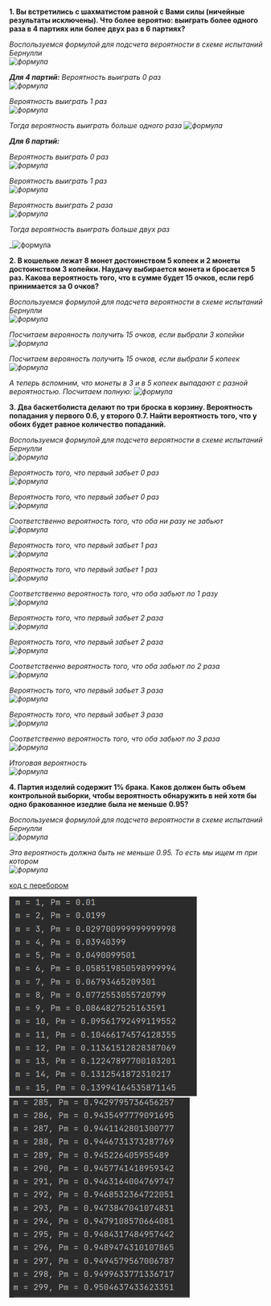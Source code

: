 **1. Вы встретились с шахматистом равной с Вами силы (ничейные
результаты исключены). Что более вероятно: выиграть более одного раза
в 4 партиях или более двух раз в 6 партиях?**  
  
_Воспользуемся формулой для подсчета вероятности в схеме испытаний Бернулли_  
_![формула](https://latex.codecogs.com/svg.image?\inline&space;&space;P_m^k=C_m^k\ast&space;p^k\ast&space;q^{m-k})_

_**Для 4 партий:**_
_Вероятность выиграть 0 раз_  
_![формула](https://latex.codecogs.com/svg.image?\inline&space;&space;P_{4}^{0}=C_{4}^{0}\ast&space;{\frac{1}{2}}^0\ast&space;{\frac{1}{2}}^{4-0}=1\ast&space;1\ast&space;\frac{1}{16}=\frac{1}{16}=0,0625)_
  
  
  
_Вероятность выиграть 1 раз_  
_![формула](https://latex.codecogs.com/svg.image?\inline&space;&space;P_{4}^{1}=C_{4}^{1}\ast&space;{\frac{1}{2}}^1\ast&space;{\frac{1}{2}}^{4-1}=4\ast&space;\frac{1}{2}\ast&space;\frac{1}{8}=0,25)_
  
_Тогда вероятность выиграть больше одного раза_
_![формула](https://latex.codecogs.com/svg.image?\inline&space;&space;1-P_4^1-P_4^0=1-0,25-0,0625=0,6875)_  
  

_**Для 6 партий:**_  
  
  
_Вероятность выиграть 0 раз_  
_![формула](https://latex.codecogs.com/svg.image?\inline&space;&space;P_{6}^{0}=C_{6}^{0}\ast&space;{\frac{1}{2}}^0\ast&space;{\frac{1}{2}}^{6-0}=1\ast&space;1\ast&space;\frac{1}{64}=\frac{1}{64}=0,015625)_
  

_Вероятность выиграть 1 раз_  
_![формула](https://latex.codecogs.com/svg.image?\inline&space;&space;P_6^1=C_6^1\ast&space;{\frac{1}{2}}^1\ast&space;{\frac{1}{2}}^{6-1}=6\ast&space;\frac{1}{2}\ast&space;\frac{1}{32}=0,09375)_
   
  
_Вероятность выиграть 2 раза_  
_![формула](https://latex.codecogs.com/svg.image?\inline&space;&space;P_6^2=C_6^2\ast&space;{\frac{1}{2}}^2\ast&space;{\frac{1}{2}}^{6-2}=15\ast&space;\frac{1}{4}\ast&space;\frac{1}{16}=0,234375)_
  

_Тогда вероятность выиграть больше двух раз_

_![формула](https://latex.codecogs.com/svg.image?\inline&space;&space;1-P_6^1-P_6^2-P_6^0=1-0,09375-0,234375-0,015625=0,65625)

  
**2. В кошельке лежат 8 монет достоинством 5 копеек и 2 монеты
достоинством 3 копейки. Наудачу выбирается монета и бросается 5 раз.
Какова вероятность того, что в сумме будет 15 очков, если герб
принимается за 0 очков?**  
  
_Воспользуемся формулой для подсчета вероятности в схеме испытаний Бернулли_  
_![формула](https://latex.codecogs.com/svg.image?\inline&space;&space;P_m^k=C_m^k\ast&space;p^k\ast&space;q^{m-k})_  

_Посчитаем верояность получить 15 очков, если выбрали 3 копейки_  
_![формула](https://latex.codecogs.com/svg.image?\inline&space;&space;P_5^5=C_5^5\ast&space;\frac{1}{2}^5\ast&space;\frac{1}{2}^{5-5}=1\ast&space;\frac{1}{32}\ast&space;1=\frac{1}{32}=0,03125)_
  
  
_Посчитаем верояность получить 15 очков, если выбрали 5 копеек_  
_![формула](https://latex.codecogs.com/svg.image?\inline&space;&space;P_5^3=C_5^3\ast&space;\frac{1}{2}^3\ast&space;\frac{1}{2}^{5-3}=10\ast&space;\frac{1}{8}\ast&space;\frac{1}{4}=\frac{10}{32}=0,3125)_
    

_А теперь вспомним, что монеты в 3 и в 5 копеек выпадают с разной вероятностью. Посчитаем полную:_
_![формула](https://latex.codecogs.com/svg.image?\inline&space;&space;P_{full}=P_{3}\ast&space;P_{5}^{5}+P_{5}\ast&space;P^3_5=\frac{2}{10}\ast&space;\frac{1}{32}+\frac{8}{10}\ast&space;\frac{10}{32}=0,25625)_


  
  
**3. Два баскетболиста делают по три броска в корзину. Вероятность
попадания у первого 0.6, у второго 0.7. Найти вероятность того, что у
обоих будет равное количество попаданий.**  
  
_Воспользуемся формулой для подсчета вероятности в схеме испытаний Бернулли_  
_![формула](https://latex.codecogs.com/svg.image?\inline&space;&space;P_m^k=C_m^k\ast&space;p^k\ast&space;q^{m-k})_  
  
_Вероятность того, что первый забьет 0 раз_  
_![формула](https://latex.codecogs.com/svg.image?\inline&space;&space;P_{first3}^0=C_3^0\ast&space;0,6^0\ast&space;0,4^{3-0}=1*1*0,064=0,064)_
  
_Вероятность того, что первый забьет 0 раз_  
_![формула](https://latex.codecogs.com/svg.image?\inline&space;&space;P_{second3}^0=C_3^0\ast&space;0,7^0\ast&space;0,3^{3-0}=1*1*0,027=0,027)_ 
  
  
_Соответственно вероятность того, что оба ни разу не забьют_  
_![формула](https://latex.codecogs.com/svg.image?\inline&space;&space;P_{both0shot}=P_{first3}^0\ast&space;P_{second3}^0=0,064\ast&space;0,027=0,001728)_
  

_Вероятность того, что первый забьет 1 раз_  
_![формула](https://latex.codecogs.com/svg.image?\inline&space;&space;P_{first3}^1=C_3^1\ast&space;0,6^1\ast&space;0,4^{3-1}=3*0,6*0,16=0,288)_
  
_Вероятность того, что первый забьет 1 раз_  
_![формула](https://latex.codecogs.com/svg.image?\inline&space;&space;P_{second3}^1=C_3^1\ast&space;0,7^1\ast&space;0,3^{3-1}=3*0,7*0,09=0,189)_
  
_Соответственно вероятность того, что оба забьют по 1 разу_  
_![формула](https://latex.codecogs.com/svg.image?\inline&space;&space;P_{both1shot}=P_{first3}^1\ast&space;P_{second3}^1=0,288\ast&space;0,189=0,054432)_  
  
  

_Вероятность того, что первый забьет 2 раза_  
_![формула](https://latex.codecogs.com/svg.image?\inline&space;&space;P_{first3}^2=C_3^2\ast&space;0,6^2\ast&space;0,4^{3-2}=3*0,36*0,4=0,432)_
  
_Вероятность того, что первый забьет 2 раза_  
_![формула](https://latex.codecogs.com/svg.image?\inline&space;&space;P_{second3}^2=C_3^2\ast&space;0,7^2\ast&space;0,3^{3-2}=3*0,49*0,3=0,441)_
  
_Соответственно вероятность того, что оба забьют по 2 раза_  
_![формула](https://latex.codecogs.com/svg.image?\inline&space;&space;P_{both2shot}=P_{first3}^2\ast&space;P_{second3}^2=0,432\ast&space;0,441=0,190512)_  
  


_Вероятность того, что первый забьет 3 раза_  
_![формула](https://latex.codecogs.com/svg.image?\inline&space;&space;P_{first3}^3=C_3^3\ast&space;0,6^3\ast&space;0,4^{3-3}=1*0,216*1=0,216)_
  
_Вероятность того, что первый забьет 3 раза_  
_![формула](https://latex.codecogs.com/svg.image?\inline&space;&space;P_{second3}^3=C_3^3\ast&space;0,7^3\ast&space;0,3^{3-3}=1*0,343*1=0,343)_
  
_Соответственно вероятность того, что оба забьют по 3 раза_  
_![формула](https://latex.codecogs.com/svg.image?\inline&space;&space;P_{both3shot}=P_{first3}^3\ast&space;P_{second3}^2=0,216\ast&space;0,343=0,074088)_  
  
  
  
_Итоговая вероятность_  
_![формула](https://latex.codecogs.com/svg.image?\inline&space;&space;P_{sameNumberOfShot}=P_{both3shot}+P_{both2shot}+P_{both1shot}+{P_both0shot}=0,074088+0,190512+0,054432+0,001728=0,32076)_
  
  
**4. Партия изделий содержит 1% брака. Каков должен быть объем
контрольной выборки, чтобы вероятность обнаружить в ней хотя бы одно
бракованное изедлие была не меньше 0.95?**  
  
_Воспользуемся формулой для подсчета вероятности в схеме испытаний Бернулли_  
_![формула](https://latex.codecogs.com/svg.image?\inline&space;&space;P_m^k=C_m^k\ast&space;p^k\ast&space;q^{m-k})_  
  
  
_Эта вероятность должна быть не меньше 0.95. То есть мы ищем m при котором_  
_![формула](https://latex.codecogs.com/svg.image?\inline&space;&space;0,95\leq&space;\sum_{i=1}^{m}P_m^i=C_m^i\ast&space;p^i\ast&space;q^{m-i})_   
  
[код с перебором](4.py)

![img6_1](resources/img6_2.jpg)
![img6_2](resources/img6_1.jpg)
